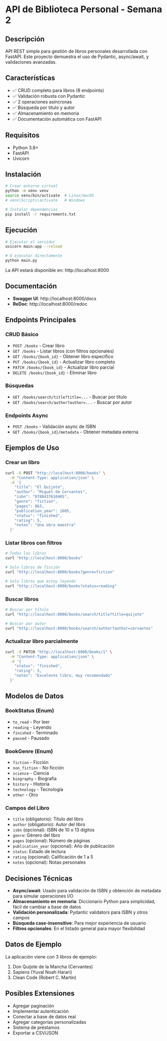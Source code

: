 # API de Biblioteca Personal - Semana 2

## Descripción

API REST simple para gestión de libros personales desarrollada con FastAPI. Este proyecto demuestra el uso de Pydantic, async/await, y validaciones avanzadas.

## Características

- ✅ CRUD completo para libros (8 endpoints)
- ✅ Validación robusta con Pydantic
- ✅ 2 operaciones asíncronas
- ✅ Búsqueda por título y autor
- ✅ Almacenamiento en memoria
- ✅ Documentación automática con FastAPI

## Requisitos

- Python 3.8+
- FastAPI
- Uvicorn

## Instalación

```bash
# Crear entorno virtual
python -m venv venv
source venv/bin/activate  # Linux/macOS
# venv\Scripts\activate   # Windows

# Instalar dependencias
pip install -r requirements.txt
```

## Ejecución

```bash
# Ejecutar el servidor
uvicorn main:app --reload

# O ejecutar directamente
python main.py
```

La API estará disponible en: http://localhost:8000

## Documentación

- **Swagger UI**: http://localhost:8000/docs
- **ReDoc**: http://localhost:8000/redoc

## Endpoints Principales

### CRUD Básico

- `POST /books` - Crear libro
- `GET /books` - Listar libros (con filtros opcionales)
- `GET /books/{book_id}` - Obtener libro específico
- `PUT /books/{book_id}` - Actualizar libro completo
- `PATCH /books/{book_id}` - Actualizar libro parcial
- `DELETE /books/{book_id}` - Eliminar libro

### Búsquedas

- `GET /books/search/title?title=...` - Buscar por título
- `GET /books/search/author?author=...` - Buscar por autor

### Endpoints Async

- `POST /books` - Validación async de ISBN
- `GET /books/{book_id}/metadata` - Obtener metadata externa

## Ejemplos de Uso

### Crear un libro

```bash
curl -X POST "http://localhost:8000/books" \
  -H "Content-Type: application/json" \
  -d '{
    "title": "El Quijote",
    "author": "Miguel de Cervantes",
    "isbn": "9788437610405",
    "genre": "fiction",
    "pages": 863,
    "publication_year": 1605,
    "status": "finished",
    "rating": 5,
    "notes": "Una obra maestra"
  }'
```

### Listar libros con filtros

```bash
# Todos los libros
curl "http://localhost:8000/books"

# Solo libros de ficción
curl "http://localhost:8000/books?genre=fiction"

# Solo libros que estoy leyendo
curl "http://localhost:8000/books?status=reading"
```

### Buscar libros

```bash
# Buscar por título
curl "http://localhost:8000/books/search/title?title=quijote"

# Buscar por autor
curl "http://localhost:8000/books/search/author?author=cervantes"
```

### Actualizar libro parcialmente

```bash
curl -X PATCH "http://localhost:8000/books/1" \
  -H "Content-Type: application/json" \
  -d '{
    "status": "finished",
    "rating": 5,
    "notes": "Excelente libro, muy recomendado"
  }'
```

## Modelos de Datos

### BookStatus (Enum)

- `to_read` - Por leer
- `reading` - Leyendo
- `finished` - Terminado
- `paused` - Pausado

### BookGenre (Enum)

- `fiction` - Ficción
- `non_fiction` - No ficción
- `science` - Ciencia
- `biography` - Biografía
- `history` - Historia
- `technology` - Tecnología
- `other` - Otro

### Campos del Libro

- `title` (obligatorio): Título del libro
- `author` (obligatorio): Autor del libro
- `isbn` (opcional): ISBN de 10 o 13 dígitos
- `genre`: Género del libro
- `pages` (opcional): Número de páginas
- `publication_year` (opcional): Año de publicación
- `status`: Estado de lectura
- `rating` (opcional): Calificación de 1 a 5
- `notes` (opcional): Notas personales

## Decisiones Técnicas

- **Async/await**: Usado para validación de ISBN y obtención de metadata para simular operaciones I/O
- **Almacenamiento en memoria**: Diccionario Python para simplicidad, fácil de cambiar a base de datos
- **Validación personalizada**: Pydantic validators para ISBN y otros campos
- **Búsqueda case-insensitive**: Para mejor experiencia de usuario
- **Filtros opcionales**: En el listado general para mayor flexibilidad

## Datos de Ejemplo

La aplicación viene con 3 libros de ejemplo:

1. Don Quijote de la Mancha (Cervantes)
2. Sapiens (Yuval Noah Harari)
3. Clean Code (Robert C. Martin)

## Posibles Extensiones

- Agregar paginación
- Implementar autenticación
- Conectar a base de datos real
- Agregar categorías personalizadas
- Sistema de préstamos
- Exportar a CSV/JSON
